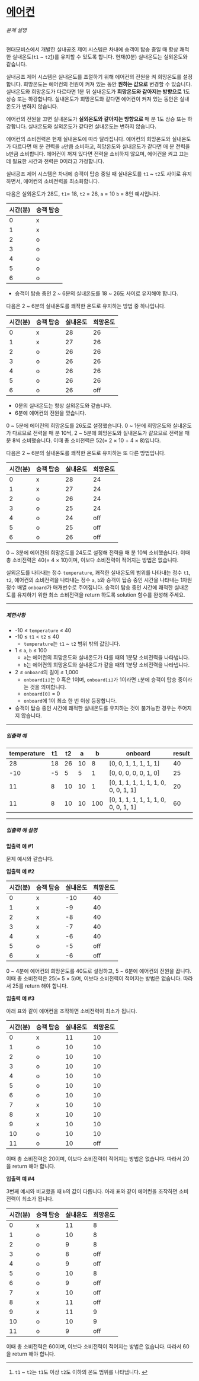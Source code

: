 # [에어컨](https://school.programmers.co.kr/learn/courses/30/lessons/214289)


###### 문제 설명


현대모비스에서 개발한 실내공조 제어 시스템은 차내에 승객이 탑승 중일 때 항상 쾌적한 실내온도(`t1` \~ `t2`[1](#fn1))를 유지할 수 있도록 합니다. 현재(0분) 실내온도는 실외온도와 같습니다.


실내공조 제어 시스템은 실내온도를 조절하기 위해 에어컨의 전원을 켜 희망온도를 설정합니다. 희망온도는 에어컨의 전원이 켜져 있는 동안 **원하는 값으로** 변경할 수 있습니다. 실내온도와 희망온도가 다르다면 1분 뒤 실내온도가 **희망온도와 같아지는 방향으로** 1도 상승 또는 하강합니다. 실내온도가 희망온도와 같다면 에어컨이 켜져 있는 동안은 실내온도가 변하지 않습니다. 


에어컨의 전원을 끄면 실내온도가 **실외온도와 같아지는 방향으로** 매 분 1도 상승 또는 하강합니다. 실내온도와 실외온도가 같다면 실내온도는 변하지 않습니다.


에어컨의 소비전력은 현재 실내온도에 따라 달라집니다. 에어컨의 희망온도와 실내온도가 다르다면 매 분 전력을 `a`만큼 소비하고, 희망온도와 실내온도가 같다면 매 분 전력을 `b`만큼 소비합니다. 에어컨이 꺼져 있다면 전력을 소비하지 않으며, 에어컨을 켜고 끄는데 필요한 시간과 전력은 0이라고 가정합니다.


실내공조 제어 시스템은 차내에 승객이 탑승 중일 때 실내온도를 `t1` \~ `t2`도 사이로 유지하면서, 에어컨의 소비전력을 최소화합니다. 


다음은 실외온도가 28도, `t1`\= 18, `t2` \= 26, `a` \= 10 `b` \= 8인 예시입니다.




| 시간(분) | 승객 탑승 |
| --- | --- |
| 0 | x |
| 1 | x |
| 2 | o |
| 3 | o |
| 4 | o |
| 5 | o |
| 6 | o |


* 승객이 탑승 중인 2 \~ 6분의 실내온도를 18 \~ 26도 사이로 유지해야 합니다.


다음은 2 \~ 6분의 실내온도를 쾌적한 온도로 유지하는 방법 중 하나입니다.




| 시간(분) | 승객 탑승 | 실내온도 | 희망온도 |
| --- | --- | --- | --- |
| 0 | x | 28 | 26 |
| 1 | x | 27 | 26 |
| 2 | o | 26 | 26 |
| 3 | o | 26 | 26 |
| 4 | o | 26 | 26 |
| 5 | o | 26 | 26 |
| 6 | o | 26 | off |


* 0분의 실내온도는 항상 실외온도와 같습니다.
* 6분에 에어컨의 전원을 껐습니다.


0 \~ 5분에 에어컨의 희망온도를 26도로 설정했습니다. 0 \~ 1분에 희망온도와 실내온도가 다르므로 전력을 매 분 10씩, 2 \~ 5분에 희망온도와 실내온도가 같으므로 전력을 매 분 8씩 소비했습니다. 이때 총 소비전력은 52(\= 2 × 10 \+ 4 × 8\)입니다.


다음은 2 \~ 6분의 실내온도를 쾌적한 온도로 유지하는 또 다른 방법입니다.




| 시간(분) | 승객 탑승 | 실내온도 | 희망온도 |
| --- | --- | --- | --- |
| 0 | x | 28 | 24 |
| 1 | x | 27 | 24 |
| 2 | o | 26 | 24 |
| 3 | o | 25 | 24 |
| 4 | o | 24 | off |
| 5 | o | 25 | off |
| 6 | o | 26 | off |


0 \~ 3분에 에어컨의 희망온도를 24도로 설정해 전력을 매 분 10씩 소비했습니다. 이때 총 소비전력은 40(\= 4 × 10\)이며, 이보다 소비전력이 적어지는 방법은 없습니다.


실외온도를 나타내는 정수 `temperature`, 쾌적한 실내온도의 범위를 나타내는 정수 `t1`, `t2`, 에어컨의 소비전력을 나타내는 정수 `a`, `b`와 승객이 탑승 중인 시간을 나타내는 1차원 정수 배열 `onboard`가 매개변수로 주어집니다. 승객이 탑승 중인 시간에 쾌적한 실내온도를 유지하기 위한 최소 소비전력을 return 하도록 solution 함수를 완성해 주세요.




---


##### 제한사항


* \-10 ≤ `temperature` ≤ 40
* \-10 ≤ `t1` \< `t2` ≤ 40
	+ `temperature`는 `t1` \~ `t2` 범위 밖의 값입니다.
* 1 ≤ `a`, `b` ≤ 100
	+ `a`는 에어컨의 희망온도와 실내온도가 다를 때의 1분당 소비전력을 나타냅니다.
	+ `b`는 에어컨의 희망온도와 실내온도가 같을 때의 1분당 소비전력을 나타냅니다.
* 2 ≤ `onboard`의 길이 ≤ 1,000
	+ `onboard[i]`는 0 혹은 1이며, `onboard[i]`가 1이라면 `i`분에 승객이 탑승 중이라는 것을 의미합니다.
	+ `onboard[0]` \= 0
	+ `onboard`에 1이 최소 한 번 이상 등장합니다.
* 승객이 탑승 중인 시간에 쾌적한 실내온도를 유지하는 것이 불가능한 경우는 주어지지 않습니다.




---


##### 입출력 예




| temperature | t1 | t2 | a | b | onboard | result |
| --- | --- | --- | --- | --- | --- | --- |
| 28 | 18 | 26 | 10 | 8 | \[0, 0, 1, 1, 1, 1, 1] | 40 |
| \-10 | \-5 | 5 | 5 | 1 | \[0, 0, 0, 0, 0, 1, 0] | 25 |
| 11 | 8 | 10 | 10 | 1 | \[0, 1, 1, 1, 1, 1, 1, 0, 0, 0, 1, 1] | 20 |
| 11 | 8 | 10 | 10 | 100 | \[0, 1, 1, 1, 1, 1, 1, 0, 0, 0, 1, 1] | 60 |




---


##### 입출력 예 설명


**입출력 예 \#1**


문제 예시와 같습니다.


**입출력 예 \#2**




| 시간(분) | 승객 탑승 | 실내온도 | 희망온도 |
| --- | --- | --- | --- |
| 0 | x | \-10 | 40 |
| 1 | x | \-9 | 40 |
| 2 | x | \-8 | 40 |
| 3 | x | \-7 | 40 |
| 4 | x | \-6 | 40 |
| 5 | o | \-5 | off |
| 6 | x | \-6 | off |


0 \~ 4분에 에어컨의 희망온도를 40도로 설정하고, 5 \~ 6분에 에어컨의 전원을 끕니다. 이때 총 소비전력은 25(\= 5 × 5\)며, 이보다 소비전력이 적어지는 방법은 없습니다. 따라서 25를 return 해야 합니다.


**입출력 예 \#3**


아래 표와 같이 에어컨을 조작하면 소비전력이 최소가 됩니다.




| 시간(분) | 승객 탑승 | 실내온도 | 희망온도 |
| --- | --- | --- | --- |
| 0 | x | 11 | 10 |
| 1 | o | 10 | 10 |
| 2 | o | 10 | 10 |
| 3 | o | 10 | 10 |
| 4 | o | 10 | 10 |
| 5 | o | 10 | 10 |
| 6 | o | 10 | 10 |
| 7 | x | 10 | 10 |
| 8 | x | 10 | 10 |
| 9 | x | 10 | 10 |
| 10 | o | 10 | 10 |
| 11 | o | 10 | off |


이때 총 소비전력은 20이며, 이보다 소비전력이 적어지는 방법은 없습니다. 따라서 20을 return 해야 합니다.


**입출력 예 \#4**


3번째 예시와 비교했을 때 `b`의 값이 다릅니다. 아래 표와 같이 에어컨을 조작하면 소비전력이 최소가 됩니다.




| 시간(분) | 승객 탑승 | 실내온도 | 희망온도 |
| --- | --- | --- | --- |
| 0 | x | 11 | 8 |
| 1 | o | 10 | 8 |
| 2 | o | 9 | 8 |
| 3 | o | 8 | off |
| 4 | o | 9 | off |
| 5 | o | 10 | 8 |
| 6 | o | 9 | off |
| 7 | x | 10 | off |
| 8 | x | 11 | off |
| 9 | x | 11 | 9 |
| 10 | o | 10 | 9 |
| 11 | o | 9 | off |


이때 총 소비전력은 60이며, 이보다 소비전력이 적어지는 방법은 없습니다. 따라서 60을 return 해야 합니다.





---


1. `t1` \~ `t2`는 `t1`도 이상 `t2`도 이하의 온도 범위를 나타냅니다. [↩](#fnref1)




